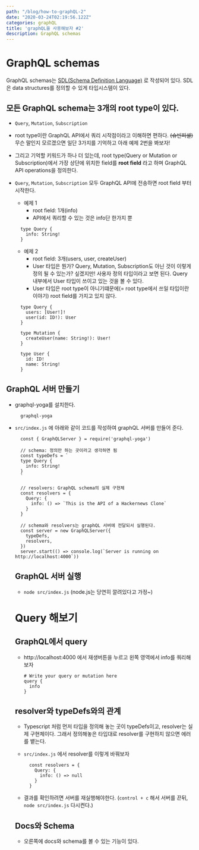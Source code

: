 ```yaml
---
path: "/blog/how-to-graphQL-2"
date: "2020-03-24T02:19:56.122Z"
categories: graphQL
title: 'graphQL을 사용해보자 #2'
description: GraphQL schemas
---
```


# GraphQL schemas
GraphQL schemas는 [SDL(Schema Definition Language)](https://www.prisma.io/blog/graphql-sdl-schema-definition-language-6755bcb9ce51) 로 작성되어 있다. SDL은 data structures를 정의할 수 있게 타입시스템이 있다.
## 모든 GraphQL schema는 3개의 root type이 있다.
* `Query`, `Mutation`, `Subscription`
* root type이란 GraphQL API에서 쿼리 시작점이라고 이해하면 편하다. ~~(슈빈피셜)~~ 무슨 말인지 모르겠으면 일단 3가지를 기억하고 아래 예제 2번을 봐보자!
* 그리고 기억할 키워드가 하나 더 있는데, root type(Query or Mutation or Subscription)에서 가장 상단에 위치한 field를 <b>root field</B> 라고 하며 GraphQL API operations을 정의한다.
* `Query`, `Mutation`, `Subscription` 모두 GraphQL API에 전송하면 root field 부터 시작한다.
  - 예제 1
    + root field: 1개(info)
    + API에서 쿼리할 수 있는 것은 info단 한가지 뿐
  ```
    type Query {
      info: String!
    }
  ```

  - 예제 2
    + root field: 3개(users, user, createUser)
    + User 타입은 뭔가? Query, Mutation, Subscription도 아닌 것이 이렇게 정의 될 수 있는가? 싶겠지만! 사용자 정의 타입이라고 보면 된다. Query 내부에서 User 타입이 쓰이고 있는 것을 볼 수 있다.
    + User 타입은 root type이 아니기떄문에(= root type에서 쓰일 타입이란 이야기) root field를 가지고 있지 않다.
  ```
    type Query {
      users: [User!]!
      user(id: ID!): User
    }

    type Mutation {
      createUser(name: String!): User!
    }

    type User {
      id: ID!
      name: String!
    }
  ```
## GraphQL 서버 만들기
- graphql-yoga를 설치한다.
  ```
    graphql-yoga
  ```
- `src/index.js` 에 아래와 같이 코드를 작성하여 graphQL 서버를 만들어 준다.
  ```
    const { GraphQLServer } = require('graphql-yoga')

    // schema: 정의만 하는 곳이라고 생각하면 됨
    const typeDefs = `
    type Query {
      info: String!
    }
    `

    // resolvers: GraphQL schema의 실제 구현체
    const resolvers = {
      Query: {
        info: () => `This is the API of a Hackernews Clone`
      }
    }

    // schema와 resolvers는 graphQL 서버에 전달되서 실행된다.
    const server = new GraphQLServer({
      typeDefs,
      resolvers,
    })
    server.start(() => console.log(`Server is running on http://localhost:4000`))

  ```

  ## GraphQL 서버 실행
  - `node src/index.js` (node.js는 당연히 깔려있다고 가정~)

  # Query 해보기
  ## GraphQL에서 query
    - http://localhost:4000 에서 재생버튼을 누르고 왼쪽 영역에서 info를 쿼리해보자
      ```
      # Write your query or mutation here
      query {
        info
      }
      ```
  ## resolver와 typeDefs와의 관계
    - Typescript 처럼 먼저 타입을 정의해 놓는 곳이 typeDefs이고, 
    resolver는 실제 구현체이다. 그래서 정의해놓은 타입대로 resolver를 구현하지 않으면 에러를 뱉는다.
    - `src/index.js` 에서 resolver를 이렇게 바꿔보자

      ```
        const resolvers = {
          Query: {
            info: () => null
          }
        }
      ```
    - 결과를 확인하려면 서버를 재실행해야한다. (`control + c` 해서 서버를 끈뒤, `node src/index.js` 다시켠다.)
  ## Docs와 Schema
    - 오른쪽에 docs와 schema를 볼 수 있는 기능이 있다.